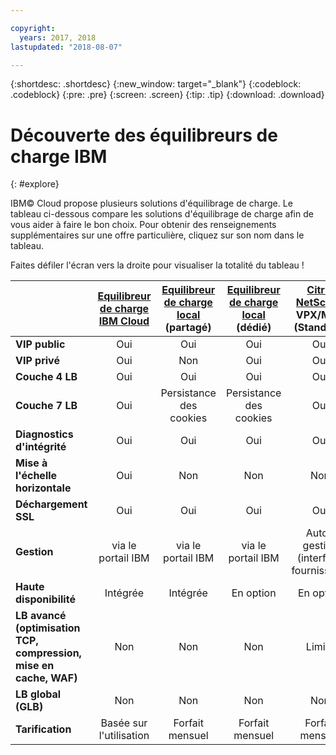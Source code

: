 ```yaml
---

copyright:
  years: 2017, 2018
lastupdated: "2018-08-07"

---
```


{:shortdesc: .shortdesc}
{:new_window: target="_blank"}
{:codeblock: .codeblock}
{:pre: .pre}
{:screen: .screen}
{:tip: .tip}
{:download: .download}

# Découverte des équilibreurs de charge IBM
{: #explore}

IBM© Cloud propose plusieurs solutions d'équilibrage de charge. Le tableau ci-dessous compare les solutions d'équilibrage de charge afin de vous aider à faire le bon choix. Pour obtenir des renseignements supplémentaires sur une offre particulière, cliquez sur son nom dans le tableau. 

Faites défiler l'écran vers la droite pour visualiser la totalité du tableau !


|        | [Equilibreur de charge IBM Cloud](/docs/infrastructure/loadbalancer-service?topic=loadbalancer-service-getting-started-with-ibm-cloud-load-balancer)| [Equilibreur de charge local](/docs/infrastructure/local-load-balancer?topic=local-load-balancer-getting-started-with-local-load-balancer#getting-started-with-local-load-balancer) (partagé)| [Equilibreur de charge local](/docs/infrastructure/local-load-balancer?topic=local-load-balancer-getting-started-with-local-load-balancer#getting-started-with-local-load-balancer) (dédié)| [Citrix NetScaler](/docs/infrastructure/citrix-netscaler-vpx?topic=citrix-netscaler-vpx-getting-started-with-citrix-netscaler-vpx-software-appliance#getting-started-with-citrix-netscaler-vpx-software-appliance) VPX/MPX (Standard)| [Citrix NetScaler](/docs/infrastructure/citrix-netscaler-vpx?topic=citrix-netscaler-vpx-getting-started-with-citrix-netscaler-vpx-software-appliance#getting-started-with-citrix-netscaler-vpx-software-appliance) VPX/MPX (Platinum) |
|------- | :------: | :------: | :------: | :------: | :------: |
|**VIP public**|Oui|Oui|Oui|Oui|Oui |
|**VIP privé**|Oui|Non|Oui|Oui|Oui |
|**Couche 4 LB**|Oui|Oui|Oui|Oui|Oui |
|**Couche 7 LB**|Oui|Persistance des cookies|Persistance des cookies|Oui|Oui |
|**Diagnostics d'intégrité**|Oui|Oui|Oui|Oui|Oui |
|**Mise à l'échelle horizontale**|Oui|Non|Non|Non|Non |
|**Déchargement SSL**|Oui|Oui|Oui|Oui|Oui |
|**Gestion**|via le portail IBM|via le portail IBM|via le portail IBM|Auto-gestion (interface fournisseur)|Auto-gestion (interface fournisseur) |
|**Haute disponibilité**|Intégrée|Intégrée|En option|En option|En option |
|**LB avancé (optimisation TCP, compression, mise en cache, WAF)**|Non|Non|Non|Limité|Oui |
|**LB global (GLB)**|Non|Non|Non|Non|Oui |
|**Tarification**|Basée sur l'utilisation|Forfait mensuel|Forfait mensuel|Forfait mensuel|Forfait mensuel |
